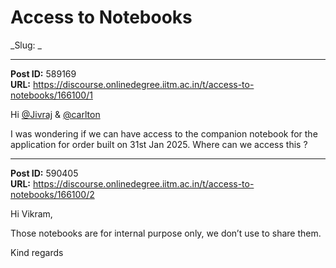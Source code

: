 # Access to Notebooks
_Slug: _

---
**Post ID:** 589169  
**URL:** https://discourse.onlinedegree.iitm.ac.in/t/access-to-notebooks/166100/1  

Hi [@Jivraj](/u/jivraj) & [@carlton](/u/carlton)


I was wondering if we can have access to the companion notebook for the application for order built on 31st Jan 2025. Where can we access this ?

---
**Post ID:** 590405  
**URL:** https://discourse.onlinedegree.iitm.ac.in/t/access-to-notebooks/166100/2  

Hi Vikram,


Those notebooks are for internal purpose only, we don’t use to share them.


Kind regards

